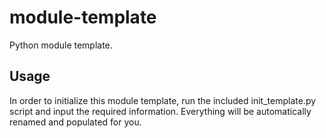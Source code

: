 # module-template

Python module template.

## Usage

In order to initialize this module template, run the included init_template.py script and input the required information. Everything will be automatically renamed and populated for you.